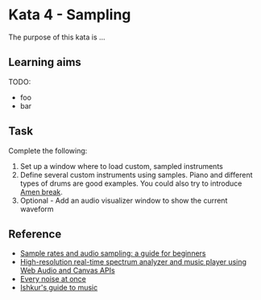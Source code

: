 # Kata 4 - Sampling

The purpose of this kata is ...

## Learning aims

TODO:

* foo
* bar

## Task

Complete the following:

1. Set up a window where to load custom, sampled instruments
2. Define several custom instruments using samples. Piano and different types of drums are good examples. You could also try to introduce [Amen break](https://en.wikipedia.org/wiki/Amen_break).
3. Optional - Add an audio visualizer window to show the current waveform

## Reference

* [Sample rates and audio sampling: a guide for beginners](https://www.adobe.com/uk/creativecloud/video/discover/audio-sampling.html)
* [High-resolution real-time spectrum analyzer and music player using Web Audio and Canvas APIs](https://github.com/hvianna/audioMotion.js)
* [Every noise at once](https://everynoise.com/)
* [Ishkur's guide to music](http://music.ishkur.com/)
